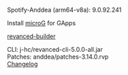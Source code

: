 Spotify-Anddea (arm64-v8a): 9.0.92.241  

Install [microG](https://github.com/WSTxda/MicroG-RE/releases) for GApps  

[revanced-builder](https://github.com/geologically/revanced-builder)
  
CLI: j-hc/revanced-cli-5.0.0-all.jar  
Patches: anddea/patches-3.14.0.rvp  
[Changelog](https://github.com/anddea/revanced-patches/releases/tag/v3.14.0)  
